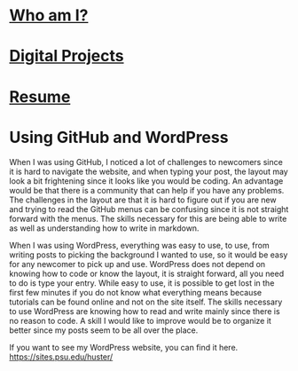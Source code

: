 # [Who am I?](https://nxh5137.github.io/huster/)
# [Digital Projects](https://nxh5137.github.io/huster/DigitalProjects)
# [Resume](https://nxh5137.github.io/huster/Resume)
# Using GitHub and WordPress

  When I was using GitHub, I noticed a lot of challenges to newcomers since it is hard to navigate the website, and when typing your post, the layout may look a bit frightening since it looks like you would be coding.
An advantage would be that there is a community that can help if you have any problems.
The challenges in the layout are that it is hard to figure out if you are new and trying to read the GitHub menus can be confusing since it is not straight forward with the menus.
The skills necessary for this are being able to write as well as understanding how to write in markdown.

When I was using WordPress, everything was easy to use, to use, from writing posts to picking the background I wanted to use, so it would be easy for any newcomer to pick up and use.
WordPress does not depend on knowing how to code or know the layout, it is straight forward, all you need to do is type your entry.
While easy to use, it is possible to get lost in the first few minutes if you do not know what everything means because tutorials can be found online and not on the site itself.
The skills necessary to use WordPress are knowing how to read and write mainly since there is no reason to code.
A skill I would like to improve would be to organize it better since my posts seem to be all over the place.

If you want to see my WordPress website, you can find it here.
https://sites.psu.edu/huster/
